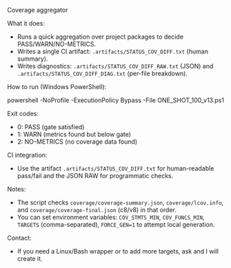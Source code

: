 Coverage aggregator

What it does:
- Runs a quick aggregation over project packages to decide PASS/WARN/NO-METRICS.
- Writes a single CI artifact: `.artifacts/STATUS_COV_DIFF.txt` (human summary).
- Writes diagnostics: `.artifacts/STATUS_COV_DIFF_RAW.txt` (JSON) and `.artifacts/STATUS_COV_DIFF_DIAG.txt` (per-file breakdown).

How to run (Windows PowerShell):

powershell -NoProfile -ExecutionPolicy Bypass -File ONE_SHOT_100_v13.ps1

Exit codes:
- 0: PASS (gate satisfied)
- 1: WARN (metrics found but below gate)
- 2: NO-METRICS (no coverage data found)

CI integration:
- Use the artifact `.artifacts/STATUS_COV_DIFF.txt` for human-readable pass/fail and the JSON RAW for programmatic checks.

Notes:
- The script checks `coverage/coverage-summary.json`, `coverage/lcov.info`, and `coverage/coverage-final.json` (c8/v8) in that order.
- You can set environment variables: `COV_STMTS_MIN`, `COV_FUNCS_MIN`, `TARGETS` (comma-separated), `FORCE_GEN=1` to attempt local generation.

Contact:
- If you need a Linux/Bash wrapper or to add more targets, ask and I will create it.